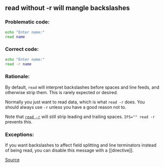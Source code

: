 ## read without -r will mangle backslashes

### Problematic code:

```sh
echo "Enter name:"
read name
```

### Correct code:

```sh
echo "Enter name:"
read -r name
```

### Rationale:

By default, `read` will interpret backslashes before spaces and line feeds, and otherwise strip them. This is rarely expected or desired.

Normally you just want to read data, which is what `read -r` does. You should always use `-r` unless you have a good reason not to.

Note that [`read -r`](https://www.tldp.org/LDP/abs/html/internal.html#READR) will still strip leading and trailing spaces. `IFS="" read -r` prevents this.

### Exceptions:

If you want backslashes to affect field splitting and line terminators instead of being read, you can disable this message with a [[directive]].

[Source](https://github.com/koalaman/shellcheck/wiki/SC2162)

